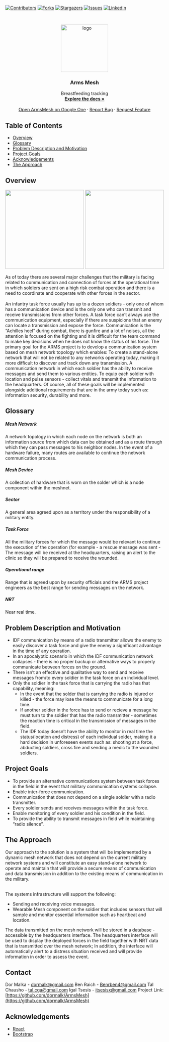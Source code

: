 <!--
*** Thanks for checking out this README Template. If you have a suggestion that would
*** make this better, please fork the repo and create a pull request or simply open
*** an issue with the tag "enhancement".
*** Thanks again! Now go create something AMAZING! :D
***
***
***
*** To avoid retyping too much info. Do a search and replace for the following:
*** github_username, repo, twitter_handle, email
-->





<!-- PROJECT SHIELDS -->
<!--
*** I'm using markdown "reference style" links for readability.
*** Reference links are enclosed in brackets [ ] instead of parentheses ( ).
*** See the bottom of this document for the declaration of the reference variables
*** for contributors-url, forks-url, etc. This is an optional, concise syntax you may use.
*** https://www.markdownguide.org/basic-syntax/#reference-style-links
-->
[![Contributors][contributors-shield]][contributors-url]
[![Forks][forks-shield]][forks-url]
[![Stargazers][stars-shield]][stars-url]
[![Issues][issues-shield]][issues-url]
[![LinkedIn][linkedin-shield]][linkedin-url]
<!--[![MIT License][license-shield]][license-url]-->



<!-- PROJECT LOGO -->
<br />
<p align="center">
  <a href="https://github.com/dormalk/ArmsMesh">
    <img src="https://i.imgur.com/UdbswpM.png" alt="logo" height="150"/>
  </a>
  <h3 align="center">Arms Mesh</h3>

  <p align="center">
    Breastfeeding tracking 
    <br />
    <a href="https://github.com/dormalk/ArmsMesh"><strong>Explore the docs »</strong></a>
    <br />
    <br />
    <a href="https://drive.google.com/open?id=1gEH-2Ct-r3r2Eb7IMejEUaathYRAJ1e8" target="_blank">Open ArmsMesh on Google One</a>
    ·
    <a href="https://github.com/dormalk/ArmsMesh/issues">Report Bug</a>
    ·
    <a href="https://github.com/dormalk/ArmsMesh/issues">Request Feature</a>
  </p>
</p>



<!-- TABLE OF CONTENTS -->
## Table of Contents

* [Overview](#overview)
* [Glossary](#glossary)
* [Problem Description and Motivation](#problem-description-and-motivation)
* [Project Goals](#project-goals)
* [Acknowledgements](#acknowledgements)
* [The Approach](#the-approach)
<!--* [Contributing](#contributing)
* [Roadmap](#roadmap)
* [License](#license)-->



<!-- ABOUT THE PROJECT -->
## Overview
<img src="https://i.imgur.com/fN4qlyf.png" height="250"> <img src="https://i.imgur.com/RaMElMP.png" height="250">


As of today there are several major challenges that the military is facing related to communication and connection of forces at the operational time in which soldiers are sent on a high risk combat operation and there is a need to coordinate and cooperate with other forces in the sector. <br/><br/>
An infantry task force usually has up to a dozen soldiers - only one of whom has a communication device and is the only one who can transmit and receive transmissions from other forces.
A task force can’t always use the communication equipment, especially if there are suspicions that an enemy can locate a transmission and expose the force.
Communication is the “Achilles heel” during combat, there is gunfire and a lot of noises, all the attention is focused on the fighting and it is difficult for the team command to make key decisions when he does not know the status of his force. 
The primary goal for the ARMS project is to develop a communication system based on mesh network topology which enables:
To create a stand-alone network that will not be related to any networks operating today, making it more difficult to discover and track down any transmission.
A communication network in which each soldier has the ability to receive messages and send them to various entities.
To equip each soldier with location and pulse sensors - collect vitals and transmit the information to the headquarters.
Of course, all of these goals will be implemented alongside additional requirements that are in the army today such as: information security, durability and more.

## Glossary

##### Mesh Network
A network topology in which each node on the network is both an information source from which data can be obtained and as a route through which they can pass messages to his neighbor nodes.  In the event of a hardware failure, many routes are available to continue the network communication process.
##### Mesh Device
A collection of hardware that is worn on the solder which is a node component within the meshnet.
##### Sector 
A general area agreed upon as a territory under the responsibility of a military entity.<br/>
##### Task Force
All the military forces for which the message would be relevant to continue the execution of the operation (for example - a rescue message was sent - The message will be received at the headquarters, raising an alert to the clinic so they will be prepared to receive the wounded.
##### Operational range 
Range that is agreed upon by security officials and the ARMS project engineers as the best range for sending messages on the network.
##### NRT
Near real time.


<!-- GETTING STARTED -->
## Problem Description and Motivation

* IDF communication by means of a radio transmitter allows the enemy to easily discover a task force and give the enemy a significant advantage in the time of any operation.
* In an apocalyptic scenario in which the IDF communication network collapses - there is no proper backup or alternative ways to properly communicate between forces on the ground.
* There isn’t an effective and qualitative way to send and receive messages from/to every soldier in the task force on an individual level. 
* Only the soldier in the task force that is carrying the radio has that capability, meaning:
  * In the event that the solder that is carrying the radio is injured or killed - the force may lose the means to communicate for a long time.
  * If another soldier in the force has to send or recieve a message he must turn to the soldier that has the radio transmitter - sometimes the reaction time is critical in the transmission of messages in the field.
  * The IDF today doesn’t have the ability to monitor in real time the status(location and distress) of each individual solder, making  it a hard decision in unforeseen events such as: shooting at a force, abducting soldiers, cross fire and sending a medic to the wounded soldiers.

## Project Goals
  * To provide an alternative communications system between task forces in the field in the event that military communication systems collapse.
  * Enable inter-force communication.
  * Communication that does not depend on a single soldier with a radio transmitter.
  * Every soldier sends and receives messages within the task force.
  * Enable monitoring of every soldier and his condition in the field.
  * To provide the ability to transmit messages in field while maintaining “radio silence”. 

## The Approach
 
Our approach to the solution is a system that will be implemented by a dynamic mesh network that does not depend on the current military network systems and will constitute an easy stand-alone network to operate and maintain that will provide a secure means of communication and data transmission in addition to the existing means of communication in the military. <br/><br/>

The systems infrastructure will support the following:
* Sending and receiving voice messages.
* Wearable Mesh component on the soldier that includes sensors that will sample and monitor essential information such as heartbeat and location.<br/>

The data transmitted on the mesh network will be stored in a database - accessible by the headquarters interface.
The headquarters interface will be used to display the deployed forces in the field together with NRT data that is transmitted over the mesh network; In addition, the interface will automatically alert to a distress situation received and will provide information in order to assess the event.

<!-- CONTACT -->
## Contact

Dor Malka - [dormalk@gmail.com](mailto:dormalk@gmail.com)
Ben Raich - [Benrben4@gmail.com](mailto:Benrben4@gmail.com)
Tal Chausho - [tal.cga@gmail.com](mailto:tal.cga@gmail.com)
Igal Tsesis - [itsesisx@gmail.com](mailto:itsesisx@gmail.com)
Project Link: [https://github.com/dormalk/ArmsMesh](https://github.com/dormalk/ArmsMesh)



<!-- ACKNOWLEDGEMENTS -->
## Acknowledgements

  * [React](https://reactjs.org/)
  * [Bootstrap](https://getbootstrap.com/)





<!-- MARKDOWN LINKS & IMAGES -->
<!-- https://www.markdownguide.org/basic-syntax/#reference-style-links -->
[contributors-shield]: https://img.shields.io/github/contributors/dormalk/ArmsMesh.svg?style=flat-square
[contributors-url]: https://github.com/dormalk/ArmsMesh/graphs/contributors
[forks-shield]: https://img.shields.io/github/forks/dormalk/ArmsMesh.svg?style=flat-square
[forks-url]: https://github.com/dormalk/ArmsMesh/network/members
[stars-shield]: https://img.shields.io/github/stars/dormalk/ArmsMesh.svg?style=flat-square
[stars-url]: https://github.com/dormalk/ArmsMesh/stargazers
[issues-shield]: https://img.shields.io/github/issues/dormalk/ArmsMesh.svg?style=flat-square
[issues-url]: https://github.com/dormalk/ArmsMesh/issues
[license-shield]: https://img.shields.io/github/license/dormalk/ArmsMesh.svg?style=flat-square
[license-url]: https://github.com/dormalk/ArmsMesh/blob/master/LICENSE.txt
[linkedin-shield]: https://img.shields.io/badge/-LinkedIn-black.svg?style=flat-square&logo=linkedin&colorB=555
[linkedin-url]: https://www.linkedin.com/in/dor-malka-444b94116/
[product-screenshot1]: https://i.imgur.com/fN4qlyf.png

